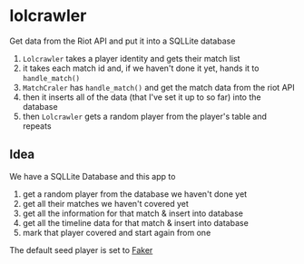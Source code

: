 # lolcrawler
Get data from the Riot API and put it into a SQLLite database

1. `Lolcrawler` takes a player identity and gets their match list
1. it takes each match id and, if we haven't done it yet, hands it to `handle_match()`
1. `MatchCraler` has `handle_match()` and get the match data from the riot API
1. then it inserts all of the data (that I've set it up to so far) into the database
1. then `Lolcrawler` gets a random player from the player's table and repeats

## Idea 
We have a SQLLite Database and this app to 
1. get a random player from the database we haven't done yet
1. get all their matches we haven't covered yet
1. get all the information for that match & insert into database
1. get all the timeline data for that match & insert into database
1. mark that player covered and start again from one

The default seed player is set to [Faker](https://lol.gamepedia.com/Faker)